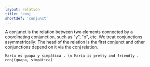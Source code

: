 ```yaml
---
layout: relation
title: 'conj'
shortdef: 'conjunct'
---
```


A conjunct is the relation between two elements connected by a coordinating conjunction, such as "y", "o", etc. We treat conjunctions asymmetrically: The head of the relation is the first conjunct and other conjunctions depend on it via the conj relation.

~~~ sdparse
María es guapa y simpática . \n Maria is pretty and friendly .
conj(guapa, simpática)
~~~
<!-- Interlanguage links updated Út zář 29 20:31:47 CEST 2020 -->

